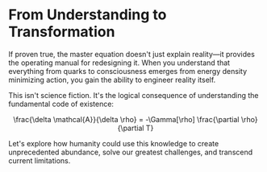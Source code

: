# From Understanding to Transformation

If proven true, the master equation doesn't just explain reality—it provides the operating manual for redesigning it. When you understand that everything from quarks to consciousness emerges from energy density minimizing action, you gain the ability to engineer reality itself.

This isn't science fiction. It's the logical consequence of understanding the fundamental code of existence:

<p align="center"><span class="math">\frac{\delta \mathcal{A}}{\delta \rho} = -\Gamma[\rho] \frac{\partial \rho}{\partial T}</span></p>

Let's explore how humanity could use this knowledge to create unprecedented abundance, solve our greatest challenges, and transcend current limitations.

